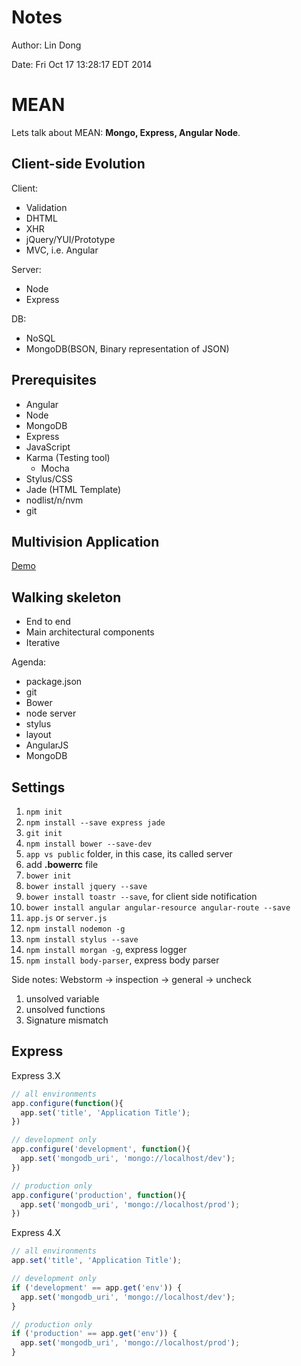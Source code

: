 # Notes
Author: Lin Dong

Date: Fri Oct 17 13:28:17 EDT 2014
# MEAN
Lets talk about MEAN: **Mongo, Express, Angular Node**.

## Client-side Evolution
Client:
* Validation
* DHTML
* XHR
* jQuery/YUI/Prototype
* MVC, i.e. Angular

Server:
* Node
* Express

DB:
* NoSQL
* MongoDB(BSON, Binary representation of JSON)

## Prerequisites

* Angular
* Node
* MongoDB
* Express
* JavaScript
* Karma (Testing tool)
    * Mocha
* Stylus/CSS
* Jade (HTML Template)
* nodlist/n/nvm
* git

## Multivision Application

[Demo](http://github.com/joeeames/MEANAppsFiles)

## Walking skeleton
* End to end
* Main architectural components
* Iterative

Agenda:
* package.json
* git
* Bower
* node server
* stylus
* layout
* AngularJS
* MongoDB

## Settings
1. `npm init`
2. `npm install --save express jade`
3. `git init`
4. `npm install bower --save-dev`
5. `app vs public` folder, in this case, its called server
6. add **.bowerrc** file
7. `bower init`
8. `bower install jquery --save`
9. `bower install toastr --save`, for client side notification
10. `bower install angular angular-resource angular-route --save`
11. `app.js` or `server.js`
12. `npm install nodemon -g`
13. `npm install stylus --save`
14. `npm install morgan -g`, express logger
15. `npm install body-parser`, express body parser

Side notes:
Webstorm -> inspection -> general -> uncheck
1. unsolved variable
2. unsolved functions
3. Signature mismatch

## Express
Express 3.X

``` javascript
// all environments
app.configure(function(){
  app.set('title', 'Application Title');
})

// development only
app.configure('development', function(){
  app.set('mongodb_uri', 'mongo://localhost/dev');
})

// production only
app.configure('production', function(){
  app.set('mongodb_uri', 'mongo://localhost/prod');
})

```
Express 4.X

``` javascript
// all environments
app.set('title', 'Application Title');

// development only
if ('development' == app.get('env')) {
  app.set('mongodb_uri', 'mongo://localhost/dev');
}

// production only
if ('production' == app.get('env')) {
  app.set('mongodb_uri', 'mongo://localhost/prod');
}
```

## 
